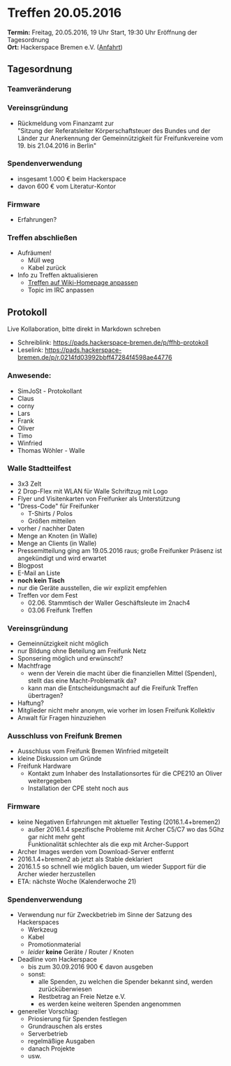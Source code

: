 # Treffen 20.05.2016

**Termin:** Freitag, 20.05.2016, 19 Uhr Start, 19:30 Uhr Eröffnung der Tagesordnung  
**Ort:** Hackerspace Bremen e.V. ([Anfahrt](https://www.hackerspace-bremen.de/anfahrt/))

## Tagesordnung

### Teamveränderung

### Vereinsgründung
* Rückmeldung vom Finanzamt zur  
  "Sitzung der Referatsleiter Körperschaftsteuer des Bundes und der Länder zur Anerkennung der Gemeinnützigkeit für Freifunkvereine vom 19. bis 21.04.2016 in Berlin"


### Spendenverwendung
* insgesamt 1.000 € beim Hackerspace
* davon 600 € vom Literatur-Kontor

### Firmware
* Erfahrungen?

### Treffen abschließen
* Aufräumen!
  * Müll weg
  * Kabel zurück
* Info zu Treffen aktualisieren
  * [Treffen auf Wiki-Homepage anpassen](Home)
  * Topic im IRC anpassen


## Protokoll
Live Kollaboration, bitte direkt in Markdown schreben
* Schreiblink: https://pads.hackerspace-bremen.de/p/ffhb-protokoll
* Leselink: https://pads.hackerspace-bremen.de/p/r.0214fd03992bbff47284f4598ae44776

### Anwesende:
  * SimJoSt - Protokollant
  * Claus
  * corny
  * Lars
  * Frank
  * Oliver
  * Timo
  * Winfried
  * Thomas Wöhler - Walle

### Walle Stadtteilfest
* 3x3 Zelt
* 2 Drop-Flex mit WLAN für Walle Schriftzug mit Logo
* Flyer und Visitenkarten von Freifunker als Unterstützung
* "Dress-Code" für Freifunker
  * T-Shirts / Polos
  * Größen mitteilen
* vorher / nachher Daten
* Menge an Knoten (in Walle)
* Menge an Clients (in Walle)
* Pressemitteilung ging am 19.05.2016 raus; große Freifunker Präsenz ist angekündigt und wird erwartet
* Blogpost
* E-Mail an Liste
* **noch kein Tisch**
* nur die Geräte ausstellen, die wir explizit empfehlen
* Treffen vor dem Fest
  * 02.06. Stammtisch der Waller Geschäftsleute im 2nach4
  * 03.06 Freifunk Treffen

### Vereinsgründung
* Gemeinnützigkeit nicht möglich
* nur Bildung ohne Beteilung am Freifunk Netz
* Sponsering möglich und erwünscht?
* Machtfrage
  * wenn der Verein die macht über die finanziellen Mittel (Spenden), stellt das eine Macht-Problematik da?
  * kann man die Entscheidungsmacht auf die Freifunk Treffen übertragen?
* Haftung?
* Mitglieder nicht mehr anonym, wie vorher im losen Freifunk Kollektiv
* Anwalt für Fragen hinzuziehen

### Ausschluss von Freifunk Bremen
* Ausschluss vom Freifunk Bremen Winfried mitgeteilt
* kleine Diskussion um Gründe
* Freifunk Hardware
  * Kontakt zum Inhaber des Installationsortes für die CPE210 an Oliver weitergegeben
  * Installation der CPE steht noch aus

### Firmware
* keine Negativen Erfahrungen mit aktueller Testing (2016.1.4+bremen2)
  * außer 2016.1.4 spezifische Probleme mit Archer C5/C7 wo das 5Ghz gar nicht mehr geht  
  Funktionalität schlechter als die exp mit Archer-Support
* Archer Images werden vom Download-Server entfernt
* 2016.1.4+bremen2 ab jetzt als Stable deklariert
* 2016.1.5 so schnell wie möglich bauen, um wieder Support für die Archer wieder herzustellen
* ETA: nächste Woche (Kalenderwoche 21)

### Spendenverwendung
* Verwendung nur für Zweckbetrieb im Sinne der Satzung des Hackerspaces
  * Werkzeug
  * Kabel
  * Promotionmaterial
  * *leider* **keine** Geräte / Router / Knoten
* Deadline vom Hackerspace
  * bis zum 30.09.2016 900 € davon ausgeben
  * sonst:
      * alle Spenden, zu welchen die Spender bekannt sind, werden zurücküberwiesen
      * Restbetrag an Freie Netze e.V.
      * es werden keine weiteren Spenden angenommen
* genereller Vorschlag:
  * Priosierung für Spenden festlegen
  * Grundrauschen als erstes
  * Serverbetrieb
  * regelmäßige Ausgaben
  * danach Projekte
  * usw.
